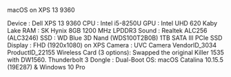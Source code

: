 macOS on XPS 13 9360

Device : Dell XPS 13 9360
CPU : Intel i5-8250U
GPU : Intel UHD 620 Kaby Lake
RAM : SK Hynix 8GB 1200 MHz LPDDR3
Sound : Realtek ALC256 (ALC3246)
SSD : WD Blue 3D Nand (WDS100T2B0B) 1TB SATA III PCIe SSD
Display : FHD (1920x1080) on XPS
Camera : UVC Camera VendorID_3034 ProductID_22155
Wireless Card (3 options):
        Swapped the original Killer 1535 with DW1560.
Thunderbolt 3 Dongle :
Dual-Boot OS: macOS Catalina 10.15.5 (19E287) & Windows 10 Pro
